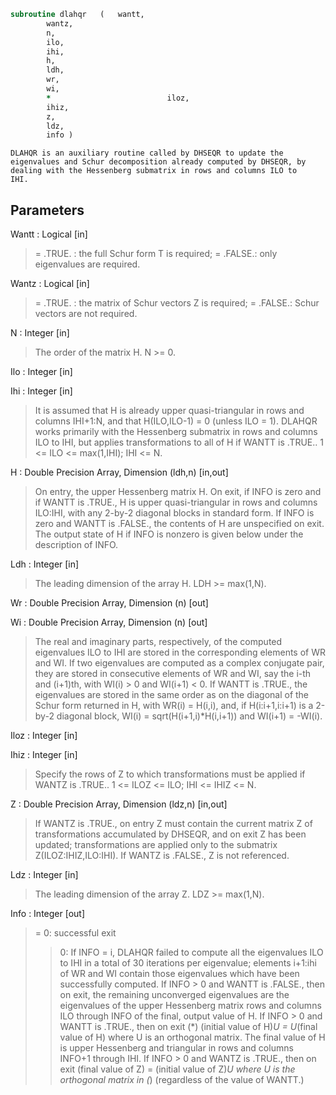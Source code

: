 ```fortran
subroutine dlahqr	(	wantt,
		wantz,
		n,
		ilo,
		ihi,
		h,
		ldh,
		wr,
		wi,
		*                          iloz,
		ihiz,
		z,
		ldz,
		info )
```

    DLAHQR is an auxiliary routine called by DHSEQR to update the
    eigenvalues and Schur decomposition already computed by DHSEQR, by
    dealing with the Hessenberg submatrix in rows and columns ILO to
    IHI.

## Parameters
Wantt : Logical [in]
> = .TRUE. : the full Schur form T is required;
> = .FALSE.: only eigenvalues are required.

Wantz : Logical [in]
> = .TRUE. : the matrix of Schur vectors Z is required;
> = .FALSE.: Schur vectors are not required.

N : Integer [in]
> The order of the matrix H.  N >= 0.

Ilo : Integer [in]

Ihi : Integer [in]
> It is assumed that H is already upper quasi-triangular in
> rows and columns IHI+1:N, and that H(ILO,ILO-1) = 0 (unless
> ILO = 1). DLAHQR works primarily with the Hessenberg
> submatrix in rows and columns ILO to IHI, but applies
> transformations to all of H if WANTT is .TRUE..
> 1 <= ILO <= max(1,IHI); IHI <= N.

H : Double Precision Array, Dimension (ldh,n) [in,out]
> On entry, the upper Hessenberg matrix H.
> On exit, if INFO is zero and if WANTT is .TRUE., H is upper
> quasi-triangular in rows and columns ILO:IHI, with any
> 2-by-2 diagonal blocks in standard form. If INFO is zero
> and WANTT is .FALSE., the contents of H are unspecified on
> exit.  The output state of H if INFO is nonzero is given
> below under the description of INFO.

Ldh : Integer [in]
> The leading dimension of the array H. LDH >= max(1,N).

Wr : Double Precision Array, Dimension (n) [out]

Wi : Double Precision Array, Dimension (n) [out]
> The real and imaginary parts, respectively, of the computed
> eigenvalues ILO to IHI are stored in the corresponding
> elements of WR and WI. If two eigenvalues are computed as a
> complex conjugate pair, they are stored in consecutive
> elements of WR and WI, say the i-th and (i+1)th, with
> WI(i) > 0 and WI(i+1) < 0. If WANTT is .TRUE., the
> eigenvalues are stored in the same order as on the diagonal
> of the Schur form returned in H, with WR(i) = H(i,i), and, if
> H(i:i+1,i:i+1) is a 2-by-2 diagonal block,
> WI(i) = sqrt(H(i+1,i)*H(i,i+1)) and WI(i+1) = -WI(i).

Iloz : Integer [in]

Ihiz : Integer [in]
> Specify the rows of Z to which transformations must be
> applied if WANTZ is .TRUE..
> 1 <= ILOZ <= ILO; IHI <= IHIZ <= N.

Z : Double Precision Array, Dimension (ldz,n) [in,out]
> If WANTZ is .TRUE., on entry Z must contain the current
> matrix Z of transformations accumulated by DHSEQR, and on
> exit Z has been updated; transformations are applied only to
> the submatrix Z(ILOZ:IHIZ,ILO:IHI).
> If WANTZ is .FALSE., Z is not referenced.

Ldz : Integer [in]
> The leading dimension of the array Z. LDZ >= max(1,N).

Info : Integer [out]
> = 0:  successful exit
> > 0:  If INFO = i, DLAHQR failed to compute all the
> eigenvalues ILO to IHI in a total of 30 iterations
> per eigenvalue; elements i+1:ihi of WR and WI
> contain those eigenvalues which have been
> successfully computed.
> If INFO > 0 and WANTT is .FALSE., then on exit,
> the remaining unconverged eigenvalues are the
> eigenvalues of the upper Hessenberg matrix rows
> and columns ILO through INFO of the final, output
> value of H.
> If INFO > 0 and WANTT is .TRUE., then on exit
> (*)       (initial value of H)*U  = U*(final value of H)
> where U is an orthogonal matrix.    The final
> value of H is upper Hessenberg and triangular in
> rows and columns INFO+1 through IHI.
> If INFO > 0 and WANTZ is .TRUE., then on exit
> (final value of Z)  = (initial value of Z)*U
> where U is the orthogonal matrix in (*)
> (regardless of the value of WANTT.)

